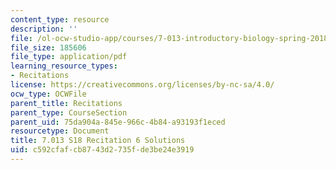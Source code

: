 ```yaml
---
content_type: resource
description: ''
file: /ol-ocw-studio-app/courses/7-013-introductory-biology-spring-2018/c592cfafcb8743d2735fde3be24e3919_MIT7_013s18R6S.pdf
file_size: 185606
file_type: application/pdf
learning_resource_types:
- Recitations
license: https://creativecommons.org/licenses/by-nc-sa/4.0/
ocw_type: OCWFile
parent_title: Recitations
parent_type: CourseSection
parent_uid: 75da904a-845e-966c-4b84-a93193f1eced
resourcetype: Document
title: 7.013 S18 Recitation 6 Solutions
uid: c592cfaf-cb87-43d2-735f-de3be24e3919
---
```

